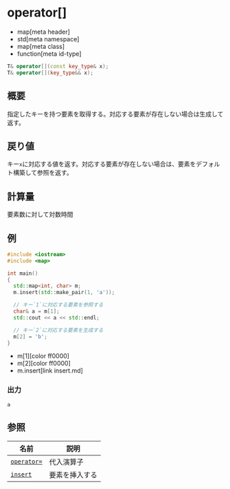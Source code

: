 # operator[]
* map[meta header]
* std[meta namespace]
* map[meta class]
* function[meta id-type]

```cpp
T& operator[](const key_type& x);
T& operator[](key_type&& x);
```

## 概要
指定したキーを持つ要素を取得する。対応する要素が存在しない場合は生成して返す。


## 戻り値
キー`x`に対応する値を返す。対応する要素が存在しない場合は、要素をデフォルト構築して参照を返す。


## 計算量
要素数に対して対数時間


## 例
```cpp example
#include <iostream>
#include <map>

int main()
{
  std::map<int, char> m;
  m.insert(std::make_pair(1, 'a'));

  // キー`1`に対応する要素を参照する
  char& a = m[1];
  std::cout << a << std::endl;

  // キー`2`に対応する要素を生成する
  m[2] = 'b';
}
```
* m[1][color ff0000]
* m[2][color ff0000]
* m.insert[link insert.md]

### 出力
```
a
```

## 参照

| 名前 | 説明 |
|------------------------------------------------|-----------------------|
| [`operator=`](/reference/map/map/op_assign.md) | 代入演算子 |
| [`insert`](/reference/map/map/insert.md) | 要素を挿入する |


